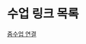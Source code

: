 <html>
<body>
  <h1>수업 링크 목록</h1> <p>
<A href="https://www.google.com/search?q=%EC%9D%B8%EA%B0%84+%EC%A2%85&sxsrf=ALeKk01WKQgJ2GX0yYquK-SHx-0GkqtB4w:1629617963921&tbm=isch&source=iu&ictx=1&fir=NGdVyesavTI2hM%252ClOPJeB_eBVZGEM%252C%252Fm%252F0dgw9r&vet=1&usg=AI4_-kQ8E7Zub57Ch3ShnPwJ2vzgWlsb4Q&sa=X&ved=2ahUKEwi6k-_-j8TyAhUVLqYKHb-JAS4Q_B16BAg4EAE#imgrc=NGdVyesavTI2hM"> 줌수업 연결 </A>
